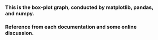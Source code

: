 ### This is the box-plot graph, conducted by matplotlib, pandas, and numpy.
### Reference from each documentation and some online discussion.
